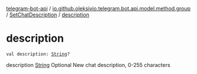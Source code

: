 [telegram-bot-api](../../index.md) / [io.github.oleksivio.telegram.bot.api.model.method.group](../index.md) / [SetChatDescription](index.md) / [description](./description.md)

# description

`val description: `[`String`](https://kotlinlang.org/api/latest/jvm/stdlib/kotlin/-string/index.html)`?`

description [String](https://kotlinlang.org/api/latest/jvm/stdlib/kotlin/-string/index.html) Optional New chat description, 0-255 characters

